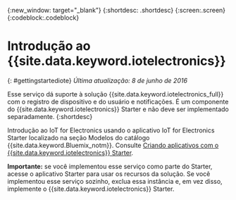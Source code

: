 {:new_window: target="_blank"}
{:shortdesc: .shortdesc}
{:screen:.screen}
{:codeblock:.codeblock}


# Introdução ao {{site.data.keyword.iotelectronics}}
{: #gettingstartediote}
*Última atualização: 8 de junho de 2016*

Esse serviço dá suporte à solução {{site.data.keyword.iotelectronics_full}} com o registro de dispositivo e do usuário e notificações. É um componente do {{site.data.keyword.iotelectronics}} Starter e não deve ser implementado separadamente.
{:shortdesc}

Introdução ao IoT for Electronics usando o aplicativo IoT for Electronics Starter localizado na seção Modelos do catálogo {{site.data.keyword.Bluemix_notm}}. Consulte [Criando aplicativos com o {{site.data.keyword.iotelectronics}} Starter](../../starters/IotElectronics/index.html).

**Importante:** se você implementou esse serviço como parte do Starter, acesse o aplicativo Starter para usar os recursos da solução. Se você implementou esse serviço sozinho, exclua essa instância e, em vez disso, implemente o {{site.data.keyword.iotelectronics}} Starter.
